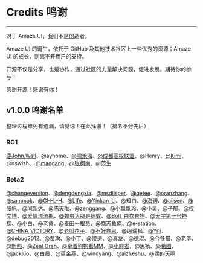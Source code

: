 # Credits 鸣谢
---

对于 Amaze UI，我们不是创造者。

Amaze UI 的诞生，依托于 GitHub 及其他技术社区上一些优秀的资源；Amaze UI 的成长，则离不开用户的支持。

开源不仅是分享，也是协作，通过社区的力量解决问题，促进发展。期待你的参与！

感谢开源！感谢有你！


## v1.0.0 鸣谢名单

整理过程难免有遗漏，请见谅！在此拜谢！（排名不分先后）

### RC1

[@John.Wall](http://t.qq.com/wangzj141)、@ayhome、[@啸沧海](http://t.qq.com/seecool)、[@成都高校联盟](http://www.cdunu.com/)、@Henry、[@Kimi](http://weibo.com/2536228053)、@nswish、
[@maogang](http://t.qq.com/mg_pdd)、[@张柯南](http://t.qq.com/kenan_zhang)、@范生

### Beta2

[@changeversion](https://github.com/changeversion)、[@dengdengxia](https://github.com/dengdengxia)、[@msdlisper](https://github.com/msdlisper)、[@qetee](https://github.com/qetee)、[@oranzhang](https://github.com/oranzhang)、[@sammok](https://github.com/sammok)、[@CH-L-H](http://weibo.com/10086sb)、[@Life](http://www.tashare.com/)、[@Yinkan_Li](http://weibo.com/liyinkan)、@知白、[@海诺](http://typecho.hainuo.info/)、[@aiisen](http://t.qq.com/aiisen0)、[@张帆](http://t.qq.com/a317549783)、[@闫新达](http://t.qq.com/zhaixiaoda)、[@陈天唯](http://t.qq.com/Sc0rates)、[@zenggang](http://t.qq.com/r530593)、@小飘飘玲、[@小吴](http://t.qq.com/Shawwu)、@子郁、[@权文博](http://t.qq.com/Python__bob)、[@爱情漂流瓶](http://t.qq.com/wosunzhiyuan)、[@蝗虫大腿是蚂蚁](http://weibo.com/236954456)、[@Bolt_白衣苍狗](http://weibo.com/clbolt)、[@天字第一号神探](http://weibo.com/logoove)、@小白、@老黄、[@麦田一根葱](http://www.yuxiaoxi.com/)、[@商志鱼俺](http://weibo.com/bingxuer/)、[@e-station](http://t.qq.com/xujianhai3874/)、[@CHINA_VICTORY](http://weibo.com/512364662)、[@老叫花子](http://weibo.com/512364662)、[@不好意思](http://t.qq.com/nobodywhy)、@逍遥枫、[@Yi1i](http://weibo.com/yi1i)、[@debug2012](http://weibo.com/wanghuan2011)、[@贾珣](jiaxun.jx@gmail.com)、[@小丁](http://www.scsite.cn/mf/)、[@俊涛](http://www.meiyuelexiang.com/)、[@真友](http://amazetpl.sinaapp.com/)、[@德琨](http://www.bangx2.com/)、[@今多猫](http://www.zhaojin97.cn/)、[@老毕](http://imamui.com/?/explore/)、[@新照](http://www.wenboon.com/)、[@Zeal Oran](http://www.rocaloid.org)、[@牵着狗狗看MM](http://www.zjgsq.com/)、[@小麻雀](http://makaiqian.com/)、@思扬、[@希图](http://www.baidu.com/p/ws26ws)、@jackluo、@白晨、@董金燕、@windyang、@aizheshu、@偶的天啊
